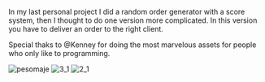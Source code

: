 
In my last personal project I did a random order generator with a score system, then I thought to do one version more complicated. 
In this version you have to deliver an order to the right client.

Special thaks to @Kenney for doing the most marvelous assets for people who only like to programming.

![pesomaje](https://github.com/user-attachments/assets/8052af32-8baf-49a8-9a48-45cf4492928c)
![3_1](https://github.com/user-attachments/assets/6f38514b-8d8e-45f6-91f8-490f56545fdc)
![2_1](https://github.com/user-attachments/assets/172b3dee-e570-449b-bf64-8dd33eb2f779)

